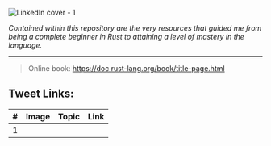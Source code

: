 ![LinkedIn cover - 1](https://github.com/edsondsouza/rust-crash-course/assets/93525771/5d8125d5-6268-478e-8ce5-1aec7d8e336e)

_Contained within this repository are the very resources that guided me from being a complete beginner in Rust to attaining a level of mastery in the language._

---
> Online book: https://doc.rust-lang.org/book/title-page.html

## Tweet Links: 
|#| Image | Topic | Link |
|---| ------------------- | ---------------- | ------- | 
|1| | |


